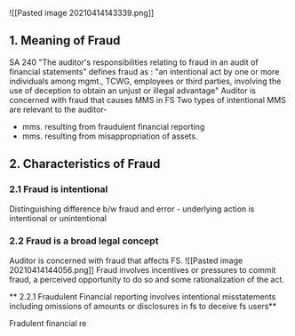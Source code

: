 ![[Pasted image 20210414143339.png]]

## 1. Meaning of Fraud

SA 240 "The auditor's responsibilities relating to fraud in an audit of financial statements" defines fraud as :
	"an intentional act by one or more individuals among mgmt., TCWG, employees or third parties, involving the use of deception to obtain an unjust or illegal advantage"
Auditor is concerned with fraud that causes MMS in FS
Two types of intentional MMS are relevant to the auditor-
- mms. resulting from fraudulent financial reporting 
- mms. resulting from misappropriation of assets.

## 2. Characteristics of Fraud
### 2.1 Fraud is intentional 
Distinguishing difference b/w fraud and error - underlying action is intentional or unintentional 
### 2.2 Fraud is a broad legal concept 
Auditor is concerned with fraud that affects FS.
![[Pasted image 20210414144056.png]]
Fraud involves incentives or pressures to commit fraud, a perceived opportunity to do so and some rationalization of the act.

** 2.2.1 Fraudulent Financial reporting involves intentional misstatements including omissions of amounts or disclosures in fs to deceive fs users**

Fradulent financial re
